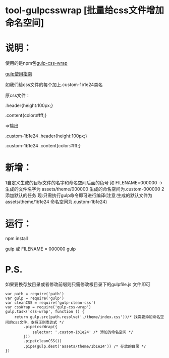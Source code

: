 # tool-gulpcsswrap [批量给css文件增加命名空间]
# 说明：

使用的是npm包[gulp-css-wrap](https://npm.taobao.org/package/gulp-css-wrap)

[gulp使用指南](http://www.gulpjs.com.cn/docs/getting-started/)

如我们给css文件的每个加上.custom-1b1e24类名

原css文件：

.header{height:100px;}

.content{color:#fff;}

=>输出 

.custom-1b1e24 .header{height:100px;}

.custom-1b1e24 .content{color:#fff;}

# 新增：

1自定义生成的目标文件的名字和命名空间后面的色号
如 FILENAME=000000 -> 生成的文件名字为 assets/theme/000000 生成的命名空间为.custom-000000
2添加默认的任务 现:只需执行gulp命令即可进行编译(注意:生成的默认文件为assets/theme/1b1e24 命名空间为.custom-1b1e24)

# 运行：
npm install

gulp 或 FILENAME = 000000 gulp


# P.S.

如果要换存放目录或者修改前缀则只需修改根目录下的gulpfile.js 文件即可

```
var path = require('path')
var gulp = require('gulp')
var cleanCSS = require('gulp-clean-css')
var cssWrap = require('gulp-css-wrap')
gulp.task('css-wrap', function () {
	return gulp.src(path.resolve('./theme/index.css'))/* 找需要添加命名空间的css文件，支持正则表达式 */
		.pipe(cssWrap({
			selector: '.custom-1b1e24' /* 添加的命名空间 */
		}))
		.pipe(cleanCSS())
		.pipe(gulp.dest('assets/theme/1b1e24')) /* 存放的目录 */
})
```

